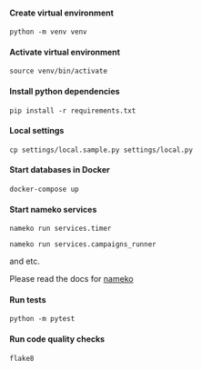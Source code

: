 #### Create virtual environment

    python -m venv venv

#### Activate virtual environment

    source venv/bin/activate

#### Install python dependencies

    pip install -r requirements.txt

#### Local settings

    cp settings/local.sample.py settings/local.py

#### Start databases in Docker

    docker-compose up

#### Start nameko services

    nameko run services.timer

    nameko run services.campaigns_runner

and etc.

Please read the docs for [nameko](https://nameko.readthedocs.io/en/stable/cli.html#running-a-service)

#### Run tests

    python -m pytest

#### Run code quality checks

    flake8
